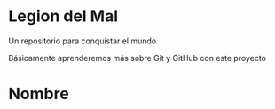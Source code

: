 # Legion del Mal
Un repositorio para conquistar el mundo

Básicamente aprenderemos más sobre Git y GitHub con este proyecto

# Nombre

